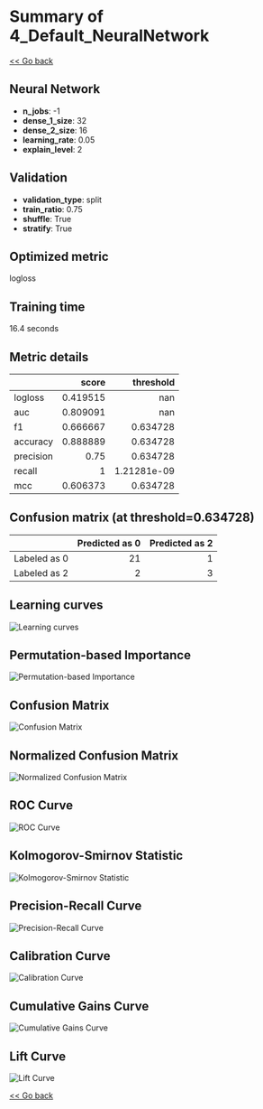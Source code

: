 # Summary of 4_Default_NeuralNetwork

[<< Go back](../README.md)


## Neural Network
- **n_jobs**: -1
- **dense_1_size**: 32
- **dense_2_size**: 16
- **learning_rate**: 0.05
- **explain_level**: 2

## Validation
 - **validation_type**: split
 - **train_ratio**: 0.75
 - **shuffle**: True
 - **stratify**: True

## Optimized metric
logloss

## Training time

16.4 seconds

## Metric details
|           |    score |     threshold |
|:----------|---------:|--------------:|
| logloss   | 0.419515 | nan           |
| auc       | 0.809091 | nan           |
| f1        | 0.666667 |   0.634728    |
| accuracy  | 0.888889 |   0.634728    |
| precision | 0.75     |   0.634728    |
| recall    | 1        |   1.21281e-09 |
| mcc       | 0.606373 |   0.634728    |


## Confusion matrix (at threshold=0.634728)
|              |   Predicted as 0 |   Predicted as 2 |
|:-------------|-----------------:|-----------------:|
| Labeled as 0 |               21 |                1 |
| Labeled as 2 |                2 |                3 |

## Learning curves
![Learning curves](learning_curves.png)

## Permutation-based Importance
![Permutation-based Importance](permutation_importance.png)
## Confusion Matrix

![Confusion Matrix](confusion_matrix.png)


## Normalized Confusion Matrix

![Normalized Confusion Matrix](confusion_matrix_normalized.png)


## ROC Curve

![ROC Curve](roc_curve.png)


## Kolmogorov-Smirnov Statistic

![Kolmogorov-Smirnov Statistic](ks_statistic.png)


## Precision-Recall Curve

![Precision-Recall Curve](precision_recall_curve.png)


## Calibration Curve

![Calibration Curve](calibration_curve_curve.png)


## Cumulative Gains Curve

![Cumulative Gains Curve](cumulative_gains_curve.png)


## Lift Curve

![Lift Curve](lift_curve.png)



[<< Go back](../README.md)

